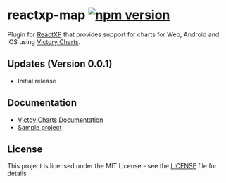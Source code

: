 # reactxp-map [![npm version](https://img.shields.io/npm/v/reactxp-chart.svg?style=flat)](https://www.npmjs.com/package/reactxp-chart)
Plugin for [ReactXP](https://microsoft.github.io/reactxp/) that provides support for charts for Web, Android and iOS using [Victory Charts](https://github.com/FormidableLabs/victory-chart).

## Updates (Version 0.0.1)
* Initial release

## Documentation

* [Victoy Charts Documentation](http://formidable.com/open-source/victory/docs/)
* [Sample project](/samples/ChartTest)

## License
This project is licensed under the MIT License - see the [LICENSE](LICENSE) file for details

